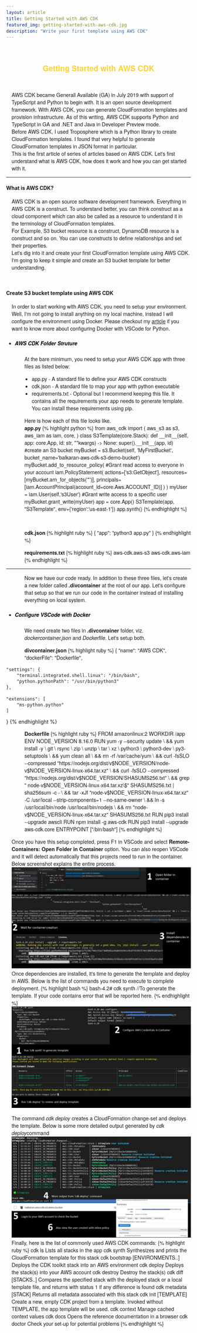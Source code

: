 ```yaml
---
layout: article
title: Getting Started with AWS CDK
featured_img: getting-started-with-aws-cdk.jpg
description: "Write your first template using AWS CDK"
---
```

<br>
<h2 style="font-family:Montserrat,'Helvetica Neue',Helvetica,Arial,sans-serif;color:#fed136;text-align:center">Getting Started with AWS CDK</h2>
<br>
<p style="font-family:Montserrat,'Helvetica Neue',Helvetica,Arial,sans-serif;padding-left:15px">
AWS CDK became Generall Available (GA) in July 2019 with support of TypeScript and Python to begin with. It is an open source development framework. With AWS CDK, you can generate CloudFormation templates and provision infrastructure. As of this writing, AWS CDK supports Python and TypeScript in GA and .NET and Java in Developer Preview mode.
<br>
Before AWS CDK, I used Troposphere which is a Python library to create CloudFormation templates. I found that very helpful to generate CloudFormation templates in JSON format in particular.
<br>
This is the first article of series of articles based on AWS CDK. Let's first understand what is AWS CDK, how does it work and how you can get started with it.
</p>
<hr>
<h4>What is AWS CDK?</h4>
<p style="font-family:Montserrat,'Helvetica Neue',Helvetica,Arial,sans-serif;padding-left:15px">
AWS CDK is an open source software development framework. Everything in AWS CDK is a construct. To understand better, you can think construct as a cloud component which can also be called as a resource to understand it in the terminology of CloudFormation templates.
<br>
For Example, S3 bucket resource is a construct, DynamoDB resource is a construct and so on. You can use constructs to define relationships and set their properties.
<br>
Let's dig into it and create your first CloudFormation template using AWS CDK. I'm going to keep it simple and create an S3 bucket template for better understanding.
</p>
<br>
<h4>Create S3 bucket template using AWS CDK</h4>
<p style="font-family:Montserrat,'Helvetica Neue',Helvetica,Arial,sans-serif;padding-left:15px">
In order to start working with AWS CDK, you need to setup your environment. Well, I'm not going to install anything on my local machine, instead I will configure the environment using Docker. Please checkout my <a href="https://balkaranbrar.ca/articles/configure-vscode-with-docker/">article</a> if you want to know more about configuring Docker with VSCode for Python.
<br>
<ul>
<li>
<h5 style="font-family:Montserrat,'Helvetica Neue',Helvetica,Arial,sans-serif;color:black">
AWS CDK Folder Struture</h5>
</li>
</ul>
<p style="font-family:Montserrat,'Helvetica Neue',Helvetica,Arial,sans-serif;padding-left:50px">
At the bare minimum, you need to setup your AWS CDK app with three files as listed below:
<ul style="font-family:Montserrat,'Helvetica Neue',Helvetica,Arial,sans-serif;padding-left:70px">
  <li >app.py - A standard file to define your AWS CDK constructs</li>
  <li>cdk.json - A standard file to map your app with python executable</li>
  <li>requirements.txt - Optional but I recommend keeping this file. It contains all the requirements your app needs to generate template. You can install these requirements using pip.</li>
</ul>
</p>
<p style="font-family:Montserrat,'Helvetica Neue',Helvetica,Arial,sans-serif;padding-left:50px">
Here is how each of this file looks like.
<br>
<b>app.py</b>
{% highlight python %}
from aws_cdk import (
    aws_s3 as s3,
    aws_iam as iam,
    core,
)
class S3Template(core.Stack):
    def __init__(self, app: core.App, id: str, **kwargs) -> None:
        super().__init__(app, id)
        #create an S3 bucket
        myBucket = s3.Bucket(self, 'MyFirstBucket', bucket_name='balkaran-aws-cdk-s3-demo-bucket')
        myBucket.add_to_resource_policy(    #Grant read access to everyone in your account
            iam.PolicyStatement(
                    actions=['s3:GetObject'],
                    resources=[myBucket.arn_for_objects('*')],
                    principals=[iam.AccountPrincipal(account_id=core.Aws.ACCOUNT_ID)]
            )
        )
        myUser = iam.User(self,'s3User')    #Grant write access to a specific user
        myBucket.grant_write(myUser)
app = core.App()
S3Template(app, "S3Template", env={'region':'us-east-1'})
app.synth()
{% endhighlight %}
</p>
<br>
<p style="font-family:Montserrat,'Helvetica Neue',Helvetica,Arial,sans-serif;padding-left:50px">
<b>cdk.json</b>
{% highlight ruby %}
{
    "app": "python3 app.py"
}
{% endhighlight %}
</p>
<p style="font-family:Montserrat,'Helvetica Neue',Helvetica,Arial,sans-serif;padding-left:50px">
<b>requirements.txt</b>
{% highlight ruby %}
aws-cdk.aws-s3
aws-cdk.aws-iam
{% endhighlight %}
</p>
<hr>
<p style="font-family:Montserrat,'Helvetica Neue',Helvetica,Arial,sans-serif;padding-left:50px">
Now we have our code ready. In addition to these three files, let's create a new folder called <b>.divcontainer</b> at the root of our app. Let's configure that setup so that we run our code in the container instead of installing everything on local system.
<ul>
<li>
<h5 style="font-family:Montserrat,'Helvetica Neue',Helvetica,Arial,sans-serif;color:black">
Configure VSCode with Docker</h5>
</li>
</ul>
<p style="font-family:Montserrat,'Helvetica Neue',Helvetica,Arial,sans-serif;padding-left:50px">
We need create two files in <b>.divcontainer</b> folder, viz. <i>dockercontainer.json</i> and <i>Dockerfile</i>. Let's setup both.
</p>
<p style="font-family:Montserrat,'Helvetica Neue',Helvetica,Arial,sans-serif;padding-left:50px">
<b>divcontainer.json</b>
{% highlight ruby %}
{
	"name": "AWS CDK",
	"dockerFile": "Dockerfile",

	"settings": { 
		"terminal.integrated.shell.linux": "/bin/bash",
		"python.pythonPath": "/usr/bin/python3"
	},

	"extensions": [
		"ms-python.python"
	]
}
{% endhighlight %}
</p>
<p style="font-family:Montserrat,'Helvetica Neue',Helvetica,Arial,sans-serif;padding-left:50px">
<b>Dockerfile</b>
{% highlight ruby %}
FROM amazonlinux:2
WORKDIR /app
ENV NODE_VERSION 8.16.0
RUN yum -y --security update \
  && yum install -y \
    git \
    rsync \
    zip \
    unzip \
    tar \
    xz \
    python3 \
    python3-dev \
    py3-setuptools \
  && yum clean all \
  && rm -rf /var/cache/yum \
  && curl -fsSLO --compressed "https://nodejs.org/dist/v$NODE_VERSION/node-v$NODE_VERSION-linux-x64.tar.xz" \
  && curl -fsSLO --compressed "https://nodejs.org/dist/v$NODE_VERSION/SHASUMS256.txt" \
  && grep " node-v$NODE_VERSION-linux-x64.tar.xz\$" SHASUMS256.txt | sha256sum -c - \
  && tar -xJf "node-v$NODE_VERSION-linux-x64.tar.xz" -C /usr/local --strip-components=1 --no-same-owner \
  && ln -s /usr/local/bin/node /usr/local/bin/nodejs \
  && rm "node-v$NODE_VERSION-linux-x64.tar.xz" SHASUMS256.txt
RUN pip3 install --upgrade awscli
RUN npm install -g aws-cdk
RUN pip3 install --upgrade aws-cdk.core
ENTRYPOINT ["/bin/bash"]
{% endhighlight %}
</p>
<p style="font-family:Montserrat,'Helvetica Neue',Helvetica,Arial,sans-serif;padding-left:15px">
Once you have this setup completed, press F1 in VSCode and select <b>Remote-Containers: Open Folder in Container</b> option. You can also reopen VSCode and it will detect automatically that this projects need to run in the container. Below screenshot explains the entire process.
<img src="/img/articles/aws-cdk-inner-1.jpg" class="center">
Once dependencies are installed, it's time to generate the template and deploy in AWS. Below is the list of commands you need to execute to complete deployment.
{% highlight bash %}
bash-4.2# cdk synth  //To generate the template. If your code contains error that will be reported here.
{% endhighlight %}
<img src="/img/articles/aws-cdk-inner-2.JPG" class="center">
<p style="font-family:Montserrat,'Helvetica Neue',Helvetica,Arial,sans-serif;padding-left:15px">
The command <i>cdk deploy</i> creates a CloudFormation change-set and deploys the template. Below is some more detailed output generated by <i>cdk deploy</i>command
<img src="/img/articles/aws-cdk-inner-3.JPG" class="center">
Finally, here is the list of commonly used AWS CDK commands:
{% highlight ruby %}
cdk ls                          Lists all stacks in the app
cdk synth                       Synthesizes and prints the CloudFormation template for this stack
cdk bootstrap [ENVIRONMENTS..]  Deploys the CDK toolkit stack into an AWS environment
cdk deploy                      Deploys the stack(s) into your AWS account
cdk destroy                     Destroy the stack(s)
cdk diff [STACKS..]             Compares the specified stack with the deployed
                                stack or a local template file, and returns
                                with status 1 if any difference is found
cdk metadata [STACK]            Returns all metadata associated with this
                                stack
cdk init [TEMPLATE]             Create a new, empty CDK project from a
                                template. Invoked without TEMPLATE, the app
                                template will be used.
cdk context                     Manage cached context values
cdk docs                        Opens the reference documentation in a browser
cdk doctor                      Check your set-up for potential problems
{% endhighlight %}